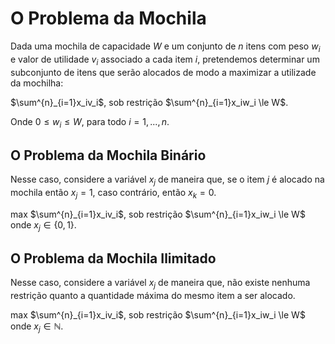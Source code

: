 # O Problema da Mochila

Dada uma mochila de capacidade $W$ e um conjunto de $n$ itens com peso $w_i$ e valor de utilidade $v_i$ associado a cada item $i$, pretendemos determinar um subconjunto de itens que serão alocados de modo a maximizar a utilizade da mochilha:

$\sum^{n}_{i=1}x_iv_i$, sob restrição $\sum^{n}_{i=1}x_iw_i \le W$.

Onde $0 \le w_i \le W$, para todo $i = 1,...,n$.

## O Problema da Mochila Binário

Nesse caso, considere a variável $x_j$ de maneira que, se o item $j$ é alocado na mochila então $x_j = 1$, caso contrário, então $x_k = 0$.

max $\sum^{n}_{i=1}x_iv_i$, sob restrição $\sum^{n}_{i=1}x_iw_i \le W$ onde $x_j \in {\{0,1\}}$.

## O Problema da Mochila Ilimitado

Nesse caso, considere a variável $x_j$ de maneira que, não existe nenhuma restrição quanto a quantidade máxima do mesmo item a ser alocado.

max $\sum^{n}_{i=1}x_iv_i$, sob restrição $\sum^{n}_{i=1}x_iw_i \le W$ onde $x_j \in \mathbb{N}$.
